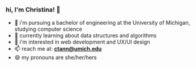 ### hi, I'm Christina! 👋

- 📖 i'm pursuing a bachelor of engineering at the University of Michigan, studying computer science
- 🌱 currently learning about data structures and algorithms 
- 🐣 i'm interested in web development and UX/UI design
- 📫 reach me at: **ctann@umich.edu**
- 😄 my pronouns are she/her/hers

<!--
**christinatan1/christinatan1** is a ✨ _special_ ✨ repository because its `README.md` (this file) appears on your GitHub profile.

Here are some ideas to get you started:

- 🔭 I’m currently working on ...
- 🌱 I’m currently learning ...
- 👯 I’m looking to collaborate on ...
- 🤔 I’m looking for help with ...
- 💬 Ask me about ...
- 📫 How to reach me: ...
- 😄 Pronouns: ...
- ⚡ Fun fact: ...
-->
